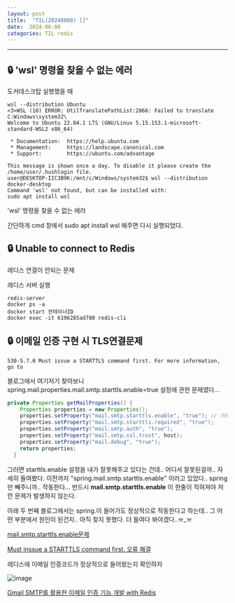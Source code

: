 ```yaml
---
layout: post
title:  "TIL(20240808) []"
date:  2024-08-08
categories: TIL redis
---
```


----------------------------------------------------------------------------


## 🔒 'wsl' 명령을 찾을 수 없는 에러

도커데스크탑 실행했을 때

```
wsl --distribution Ubuntu
<3>WSL (10) ERROR: UtilTranslatePathList:2866: Failed to translate C:Windows\system32\
Welcome to Ubuntu 22.04.1 LTS (GNU/Linux 5.15.153.1-microsoft-standard-WSL2 x86_64)

 * Documentation:  https://help.ubuntu.com
 * Management:     https://landscape.canonical.com
 * Support:        https://ubuntu.com/advantage

This message is shown once a day. To disable it please create the
/home/user/.hushlogin file.
user@DESKTOP-IIC3B9K:/mnt/c/Windows/system32$ wsl --distribution docker-desktop
Command 'wsl' not found, but can be installed with:
sudo apt install wsl
```

'wsl' 명령을 찾을 수 없는 에러

간단하게 cmd 창에서 sudo apt install wsl 해주면 다시 실행되었다.

## 🔒 Unable to connect to Redis

레디스 연결이 안되는 문제

레디스 서버 실행 

```
redis-server
docker ps -a
docker start 컨테이너ID
docker exec -it 6196285ad780 redis-cli
```

## 🔒 이메일 인증 구현 시 TLS연결문제

```
530-5.7.0 Must issue a STARTTLS command first. For more information, go to
```

블로그에서 여기저기 찾아보니 
spring.mail.properties.mail.smtp.starttls.enable=true 설정에 관한 문제였다...

```java
private Properties getMailProperties() {
	Properties properties = new Properties();
	properties.setProperty("mail.smtp.starttls.enable", "true"); // 이부분....😂
	properties.setProperty("mail.smtp.starttls.required", "true");
	properties.setProperty("mail.smtp.auth", "true");
	properties.setProperty("mail.smtp.ssl.trust", host);
	properties.setProperty("mail.debug", "true");
	return properties;
  }
```

그러면 starttls.enable 설정을 내가 잘못해주고 있다는 건데.. 어디서 잘못된걸까.. 자세히 들여봤다. 
이전까지 "spring.mail.smtp.starttls.enable" 이러고 있었다..
spring만 빼주니까.. 작동한다...
반드시 **mail.smtp.starttls.enable** 이 한줄이 적혀져야 저런 문제가 발생하지 않는다.

아래 두 번째 블로그에서는 spring.이 들어가도 정상적으로 작동한다고 하는데.. 그 어떤 부분에서 원인이 된건지.. 아직 찾지 못했다. 더 들여다 봐야겠다..ㅠ_ㅠ 

[mail.smtp.starttls.enable문제](https://m.blog.naver.com/samwalto/220198555776)

[Must inssue a STARTTLS command first. 오류 해결](https://velog.io/@hyemin0111/Spring-Boot-JavaMailSender-535-5.7.0)


레디스에 이메일 인증코드가 정상적으로 들어왔는지 확인하자

![image](https://github.com/user-attachments/assets/30c23c5b-f47f-47c8-9bdc-616c605a215f)




[Gmail SMTP를 활용한 이메일 인증 기능 개발 with Redis](https://hareandrabbit.tistory.com/entry/Spring-Gmail-SMTP%EB%A5%BC-%ED%99%9C%EC%9A%A9%ED%95%9C-%EC%9D%B4%EB%A9%94%EC%9D%BC-%EC%9D%B8%EC%A6%9D-%EA%B8%B0%EB%8A%A5-%EA%B0%9C%EB%B0%9C-with-Redis)